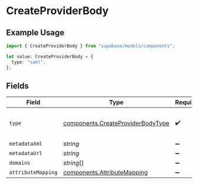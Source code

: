 # CreateProviderBody

## Example Usage

```typescript
import { CreateProviderBody } from "supabase/models/components";

let value: CreateProviderBody = {
  type: "saml",
};
```

## Fields

| Field                                                                                  | Type                                                                                   | Required                                                                               | Description                                                                            |
| -------------------------------------------------------------------------------------- | -------------------------------------------------------------------------------------- | -------------------------------------------------------------------------------------- | -------------------------------------------------------------------------------------- |
| `type`                                                                                 | [components.CreateProviderBodyType](../../models/components/createproviderbodytype.md) | :heavy_check_mark:                                                                     | What type of provider will be created                                                  |
| `metadataXml`                                                                          | *string*                                                                               | :heavy_minus_sign:                                                                     | N/A                                                                                    |
| `metadataUrl`                                                                          | *string*                                                                               | :heavy_minus_sign:                                                                     | N/A                                                                                    |
| `domains`                                                                              | *string*[]                                                                             | :heavy_minus_sign:                                                                     | N/A                                                                                    |
| `attributeMapping`                                                                     | [components.AttributeMapping](../../models/components/attributemapping.md)             | :heavy_minus_sign:                                                                     | N/A                                                                                    |
